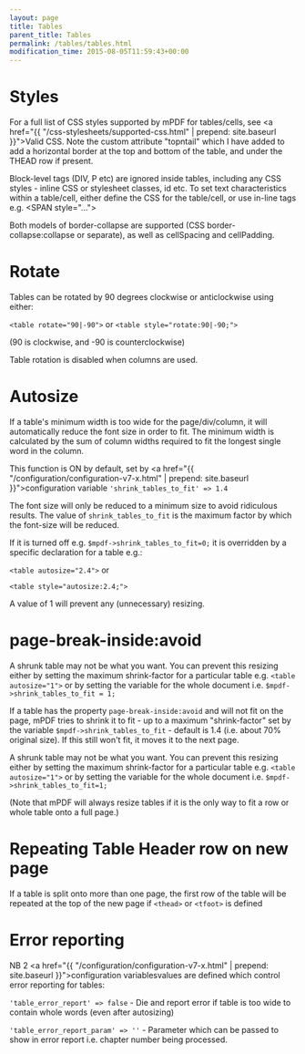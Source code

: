 ```yaml
---
layout: page
title: Tables
parent_title: Tables
permalink: /tables/tables.html
modification_time: 2015-08-05T11:59:43+00:00
---
```


# Styles

For a full list of CSS styles supported by mPDF for tables/cells, see
<a href="{{ "/css-stylesheets/supported-css.html" | prepend: site.baseurl }}">Valid CSS</a>. Note the custom attribute
"topntail" which I have added to add a horizontal border at the top and bottom of the table, and under the THEAD
row if present.

Block-level tags (DIV, P etc) are ignored inside tables, including any CSS styles - inline CSS or stylesheet
classes, id etc. To set text characteristics within a table/cell, either define the CSS for the table/cell, or
use in-line tags e.g. &lt;SPAN style="..."&gt;

Both models of border-collapse are supported (CSS border-collapse:collapse or separate), as well as cellSpacing and
cellPadding.

# Rotate

Tables can be rotated by 90 degrees clockwise or anticlockwise using either:

`<table rotate="90|-90">` or `<table style="rotate:90|-90;">`

(90 is clockwise, and -90 is counterclockwise)

Table rotation is disabled when columns are used.

# Autosize

If a table's minimum width is too wide for the page/div/column, it will automatically reduce the font size in order to
fit. The minimum width is calculated by the sum of column widths required to fit the longest single word in the column.

This function is ON by default, set by
<a href="{{ "/configuration/configuration-v7-x.html" | prepend: site.baseurl }}">configuration variable</a>
`'shrink_tables_to_fit' => 1.4`

The font size will only be reduced to a minimum size to avoid ridiculous results. The value of
`shrink_tables_to_fit` is the maximum factor by which the font-size will be reduced.

If it is turned off e.g. `$mpdf->shrink_tables_to_fit=0;` it is overridden by a specific declaration for a table e.g.:

`<table autosize="2.4">` or

`<table style="autosize:2.4;">`

A value of 1 will prevent any (unnecessary) resizing.

# page-break-inside:avoid

A shrunk table may not be what you want. You can prevent this resizing either by setting the maximum shrink-factor for
a particular table e.g. `<table autosize="1">` or by setting the variable for the whole document
i.e. `$mpdf->shrink_tables_to_fit = 1;`

If a table has the property `page-break-inside:avoid` and will not fit on the page, mPDF tries to shrink it to fit -
up to a maximum "shrink-factor" set by the variable `$mpdf->shrink_tables_to_fit` - default is 1.4 (i.e. about 70%
original size). If this still won't fit, it moves it to the next page.

A shrunk table may not be what you want. You can prevent this resizing either by setting the maximum shrink-factor
for a particular table e.g.  `<table autosize="1">` or by setting the variable for the whole document i.e.
`$mpdf->shrink_tables_to_fit=1;`

(Note that mPDF will always resize tables if it is the only way to fit a row or whole table onto a full page.)

# Repeating Table Header row on new page

If a table is split onto more than one page, the first row of the table will be repeated at the top of the new page if `<thead>` or `<tfoot>` is defined

# Error reporting

NB 2 <a href="{{ "/configuration/configuration-v7-x.html" | prepend: site.baseurl }}">configuration variables</a>values
are defined which control error reporting for tables:

`'table_error_report' => false` - Die and report error if table is too wide to contain whole words (even after autosizing)

`'table_error_report_param' => ''` - Parameter which can be passed to show in error report i.e. chapter number being processed.

